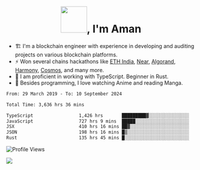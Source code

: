 <h1 align="center"><img src="https://media2.giphy.com/media/v1.Y2lkPTc5MGI3NjExZmx5c2N1N2lkbjg5NnI3ajI2ZXhxZ24yZ3cxcmJibTZrMWZkbjlxaSZlcD12MV9pbnRlcm5hbF9naWZfYnlfaWQmY3Q9Zw/AFdcYElkoNAUE/giphy.webp" width="70">, I'm Aman</h1>

- 🏗️ I'm a blockchain engineer with experience in developing and auditing projects on various blockchain platforms.
- ⚡ Won several chains hackathons like [ETH India](https://devfolio.co/projects/hivm-hybrid-intent-virtual-machine-3ba1), [Near](https://medium.com/encode-club/encode-x-near-hackathon-finale-prizewinners-and-summary-fcf6e409ab07), [Algorand](https://algorand-innovate.hackerearth.com), [Harmony](https://medium.com/harmony-one/winners-of-the-hack-the-horizon-hackathon-ae04f95b71ab), [Cosmos](https://www.hackerearth.com/challenges/hackathon/hackatom-india/), and many more.
- 🌊 I am proficient in working with TypeScript. Beginner in Rust.
- 🍣 Besides programming, I love watching Anime and reading Manga.

<!--START_SECTION:waka-->

```txt
From: 29 March 2019 - To: 10 September 2024

Total Time: 3,636 hrs 36 mins

TypeScript                 1,426 hrs       █████████▓░░░░░░░░░░░░░░░   39.21 %
JavaScript                 727 hrs 9 mins  █████░░░░░░░░░░░░░░░░░░░░   20.00 %
JSX                        410 hrs 16 mins ██▓░░░░░░░░░░░░░░░░░░░░░░   11.28 %
JSON                       198 hrs 16 mins █▒░░░░░░░░░░░░░░░░░░░░░░░   05.45 %
Rust                       135 hrs 45 mins █░░░░░░░░░░░░░░░░░░░░░░░░   03.73 %
```

<!--END_SECTION:waka-->

![Profile Views](https://komarev.com/ghpvc/?username=amanraj1608&label=Profile%20views&color=0e75b6&style=flat-square)

![](https://hit.yhype.me/github/profile?user_id=42104907)
